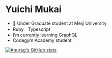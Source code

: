 # Yuichi Mukai

- 📝 Under Graduate student at Meiji University
- Ruby　Typescript
- I’m currently learning GraphQL 
- Codegym Academy student

[![Anurag's GitHub stats](https://github-readme-stats.vercel.app/api?username=yuichimukai&theme=nightowl)](https://github.com/anuraghazra/github-readme-stats)
